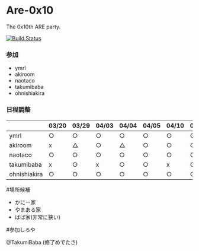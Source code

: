 Are-0x10
========

The 0x10th ARE party.

[![Build Status](https://travis-ci.org/AreKai/Are-0x10.svg)](https://travis-ci.org/AreKai/Are-0x10)

### 参加
- ymrl
- akiroom
- naotaco
- takumibaba
- ohnishiakira

### 日程調整

||03/20|03/29|04/03|04/04|04/05|04/10|04/11|04/12|
|---|---|---|---|---|---|---|---|---|
|ymrl|○|○|○|○|○|○|○|○|
|akiroom|x|△|○|△|○|○|○|○|
|naotaco|○|○|○|○|○|○|○|○|
|takumibaba|x|○|x|○|○|x|○|○|
|ohnishiakira|○|○|○|○|○|○|○|○|

#場所候補

- かにー家
- やまある家
- ばば家(非常に狭い)

#参加しろや

@TakumiBaba (修了めでたさ)
